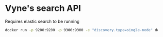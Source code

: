 # Vyne's search API

Requires elastic search to be running

```bash
docker run -p 9200:9200 -p 9300:9300 -e "discovery.type=single-node" docker.elastic.co/elasticsearch/elasticsearch:7.5.2
```
